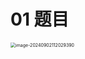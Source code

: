 # 01 题目

<img src="https://cvp.oss-cn-shanghai.aliyuncs.com/202409021120432.png" alt="image-20240902112029390" style="zoom:50%;" />